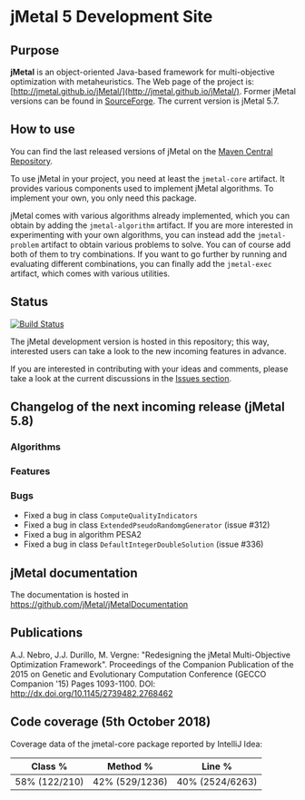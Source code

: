 # jMetal 5 Development Site

## Purpose

**jMetal** is an object-oriented Java-based framework for multi-objective optimization with metaheuristics.
The Web page of the project is: [http://jmetal.github.io/jMetal/](http://jmetal.github.io/jMetal/).
Former jMetal versions can be found in [SourceForge](http://jmetal.sourceforge.net). The current version is jMetal 5.7. 

## How to use

You can find the last released versions of jMetal on the [Maven Central Repository](https://search.maven.org/search?q=g:org.uma.jmetal).

To use jMetal in your project, you need at least the `jmetal-core` artifact.
It provides various components used to implement jMetal algorithms.
To implement your own, you only need this package.

jMetal comes with various algorithms already implemented, which you can obtain by adding the `jmetal-algorithm` artifact.
If you are more interested in experimenting with your own algorithms, you can instead add the `jmetal-problem` artifact to obtain various problems to solve.
You can of course add both of them to try combinations.
If you want to go further by running and evaluating different combinations, you can finally add the `jmetal-exec` artifact, which comes with various utilities.

## Status
[![Build Status](https://travis-ci.org/jMetal/jMetal.svg?branch=master)](https://travis-ci.org/jMetal/jMetal)

The jMetal development version is hosted in this repository; this way, interested users can take a look to the new incoming features in advance.

If you are interested in contributing with your ideas and comments, please take a look at the current discussions in the [Issues section](https://github.com/jMetal/jMetal/issues).

## Changelog of the next incoming release (jMetal 5.8)
### Algorithms
### Features
### Bugs
* Fixed a bug in class `ComputeQualityIndicators`
* Fixed a bug in class `ExtendedPseudoRandomgGenerator` (issue #312)
* Fixed a bug in algorithm PESA2
* Fixed a bug in class `DefaultIntegerDoubleSolution` (issue #336)

## jMetal documentation
The documentation is hosted in https://github.com/jMetal/jMetalDocumentation

## Publications
A.J. Nebro, J.J. Durillo, M. Vergne: "Redesigning the jMetal Multi-Objective Optimization Framework". Proceedings of the Companion Publication of the 2015 on Genetic and Evolutionary Computation Conference (GECCO Companion '15) Pages 1093-1100. DOI: http://dx.doi.org/10.1145/2739482.2768462

## Code coverage (5th October 2018)
Coverage data of the jmetal-core package reported by IntelliJ Idea:

|Class % |Method %| Line % |
|--------|--------|--------|
|58% (122/210) |	42% (529/1236) | 40% (2524/6263)
